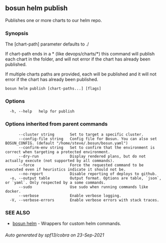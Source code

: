 ## bosun helm publish

Publishes one or more charts to our helm repo.

### Synopsis

The [chart-path] parameter defaults to ./ 

If chart-path ends in a * (like devops/charts/*) this command will publish
each chart in the folder, and will not error if the chart has already been published.

If multiple charts paths are provided, each will be published and it will not 
error if the chart has already been published. 


```
bosun helm publish [chart-paths...] [flags]
```

### Options

```
  -h, --help   help for publish
```

### Options inherited from parent commands

```
      --cluster string       Set to target a specific cluster.
      --config-file string   Config file for Bosun. You can also set BOSUN_CONFIG. (default "/home/steve/.bosun/bosun.yaml")
      --confirm-env string   Set to confirm that the environment is correct when targeting a protected environment.
      --dry-run              Display rendered plans, but do not actually execute (not supported by all commands).
      --force                Force the requested command to be executed even if heuristics indicate it should not be.
      --no-report            Disable reporting of deploys to github.
  -o, --output table         Output format. Options are table, `json`, or `yaml`. Only respected by a some commands.
      --sudo                 Use sudo when running commands like docker.
      --verbose              Enable verbose logging.
  -V, --verbose-errors       Enable verbose errors with stack traces.
```

### SEE ALSO

* [bosun helm](bosun_helm.md)	 - Wrappers for custom helm commands.

###### Auto generated by spf13/cobra on 23-Sep-2021
